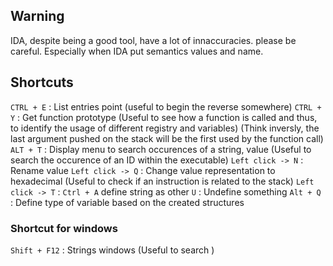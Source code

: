 ## Warning
IDA, despite being a good tool, have a lot of innaccuracies. please be careful. Especially when IDA put semantics values and name. 

## Shortcuts
`CTRL + E` : List entries point (useful to begin the reverse somewhere)
`CTRL + Y` : Get function prototype (Useful to see how a function is called and thus, to identify the usage of different registry and variables) (Think inversly, the last argument pushed on the stack will be the first used by the function call)
`ALT + T` : Display menu to search occurences of a string, value (Useful to search the occurence of an ID within the executable)
`Left click -> N` : Rename value
`Left click -> Q` : Change value representation to hexadecimal (Useful to check if an instruction is related to the stack)
`Left click -> T` : 
`Ctrl + A` define string as other
`U` : Undefine something
`Alt + Q` : Define type of variable based on the created structures
### Shortcut for windows
`Shift + F12` : Strings windows (Useful to search )
